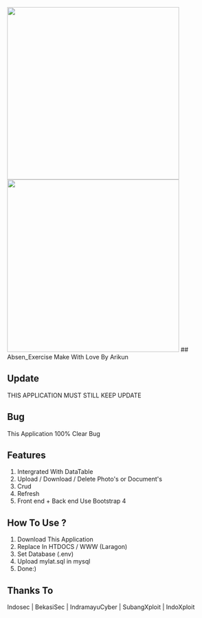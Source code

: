 <img src="https://res.cloudinary.com/dtfbvvkyp/image/upload/v1566331377/laravel-logolockup-cmyk-red.svg" width="400">
<img src="https://scontent-lhr3-1.cdninstagram.com/v/t51.2885-15/e35/66805534_146103893240988_6865631396583561710_n.jpg?_nc_ht=scontent-lhr3-1.cdninstagram.com&se=7&oh=b95924752492f46a8c83374d20ec6f2a&oe=5DF484B5&ig_cache_key=MjA4ODUzMzE1MTA0MjM2OTU1NQ%3D%3D.2" width="400">
## Absen_Exercise
Make With Love By Arikun

## Update
THIS APPLICATION MUST STILL KEEP UPDATE

## Bug

This Application 100% Clear Bug

## Features

1. Intergrated With DataTable
2. Upload / Download / Delete Photo's or Document's
3. Crud 
4. Refresh 
5. Front end + Back end Use Bootstrap 4


## How To Use ?

1. Download This Application
2. Replace In HTDOCS / WWW (Laragon)
3. Set Database (.env)
4. Upload mylat.sql in mysql
5. Done:)

## Thanks To

Indosec | 
BekasiSec | 
IndramayuCyber | 
SubangXploit | 
IndoXploit
